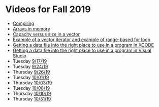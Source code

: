 # Videos for Fall 2019

* [Compiling](https://vimeo.com/316438173)
* [Arrays in memory](https://vimeo.com/365168679)
* [Capacity versus size in a vector](https://vimeo.com/365171353)
* [Example of a vector iterator and example of range-based for loop](https://vimeo.com/365172851)
* [Getting a data file into the right place to use in a program in XCODE](https://vimeo.com/367589501)
* [Getting a data file into the right place to use in a program in Visual Studio](https://vimeo.com/367594106)
* Tuesday [9/17/19](https://vimeo.com/360694673)
* Tuesday [9/24/19](https://vimeo.com/362197271)
* Thursday [9/26/19](https://vimeo.com/362768334)
* Tuesday [10/01/19](https://vimeo.com/363705913)
* Thursday [10/03/19](https://vimeo.com/364655053)
* Tuesday [10/08/19](https://vimeo.com/367580419)
* Thursday [10/10/19](https://vimeo.com/367583133)
* Thursday [10/31/19](https://vimeo.com/370674809)
